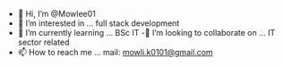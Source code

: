 - 👋 Hi, I’m @Mowlee01
- 👀 I’m interested in ... full stack development 
- 🌱 I’m currently learning ... BSc IT
-💞️ I’m looking to collaborate on ... IT sector related
- 📫 How to reach me ... mail: mowli.k0101@gmail.com

<!---
Mowlee01/Mowlee01 is a ✨ special ✨ repository because its `README.md` (this file) appears on your GitHub profile.
You can click the Preview link to take a look at your changes.
--->

